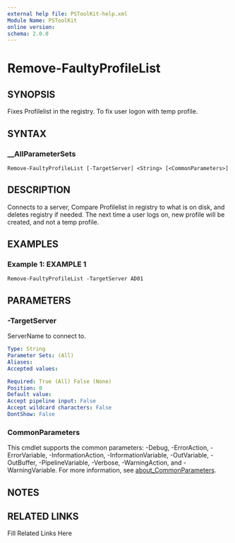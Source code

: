 ```yaml
---
external help file: PSToolKit-help.xml
Module Name: PSToolKit
online version: 
schema: 2.0.0
---
```


# Remove-FaultyProfileList

## SYNOPSIS

Fixes Profilelist in the registry. To fix user logon with temp profile.

## SYNTAX

### __AllParameterSets

```
Remove-FaultyProfileList [-TargetServer] <String> [<CommonParameters>]
```

## DESCRIPTION

Connects to a server, Compare Profilelist in registry to what is on disk, and deletes registry if needed.
The next time a user logs on, new profile will be created, and not a temp profile.


## EXAMPLES

### Example 1: EXAMPLE 1

```
Remove-FaultyProfileList -TargetServer AD01
```








## PARAMETERS

### -TargetServer

ServerName to connect to.

```yaml
Type: String
Parameter Sets: (All)
Aliases: 
Accepted values: 

Required: True (All) False (None)
Position: 0
Default value: 
Accept pipeline input: False
Accept wildcard characters: False
DontShow: False
```


### CommonParameters

This cmdlet supports the common parameters: -Debug, -ErrorAction, -ErrorVariable, -InformationAction, -InformationVariable, -OutVariable, -OutBuffer, -PipelineVariable, -Verbose, -WarningAction, and -WarningVariable. For more information, see [about_CommonParameters](http://go.microsoft.com/fwlink/?LinkID=113216).

## NOTES



## RELATED LINKS

Fill Related Links Here

